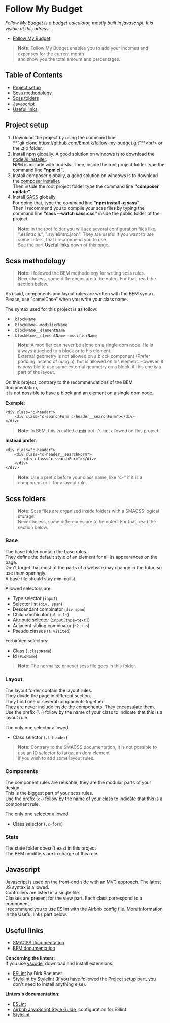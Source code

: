 # Follow My Budget
*Follow My Budget is a budget calculator, mostly built in javascript. It is visible at this adress*:
- [Follow My Budget](https://follow-my-budget.herokuapp.com/)

> **Note**: Follow My Budget enables you to add your incomes and expenses for the current month<br>
and show you the total amount and percentages.

## Table of Contents
- [Project setup](#setup)
- [Scss methodology](#scssMethodology)
- [Scss folders](#scssFolders)
- [Javascript](#javascript)
- [Useful links](#usefulLinks)

## <a id="setup">Project setup</a>
1. Download the project by using the command line<br/> 
**"git clone https://github.com/Emptik/follow-my-budget.git"**<br/>
or the .zip folder.
2. Install npm globally. A good solution on windows is to download the [nodeJs installer](https://nodejs.org/en/download/).<br/>
NPM is include with nodeJs. Then, inside the root project folder type the command line **"npm ci"**.
3. Install composer globally, a good solution on windows is to download the [composer installer](https://getcomposer.org/download/).<br/>
Then inside the root project folder type the command line **"composer update"**.
4. Install [SASS](https://sass-lang.com/install) globally.<br/>
For doing that, type the command line **"npm install -g sass"**.<br/>
Then i recommend you to compile your scss files by typing the command line **"sass --watch sass:css"** inside the public folder of the project.

> **Note**: In the root folder you will see several configuration files like,<br/>
".eslintrc.js", ".stylelintrc.json".
They are useful if you want to use some linters, that i recommend you to use.<br/>
See the part [Useful links](#usefulLinks) down of this page.

## <a id="scssMethodology">Scss methodology</a>
> **Note**: I followed the BEM methodology for writing scss rules.<br/>
Nevertheless, some differences are to be noted. For that, read the section below.

As i said, components and layout rules are written with the BEM syntax.<br/>
Please, use "camelCase" when you write your class name.

The syntax used for this project is as follow:
- `.blockName`
- `.blockName--modifierName`
- `.blockName__elementName`
- `.blockName__elementName--modifierName`

> **Note**: A modifier can never be alone on a single dom node. He is always attached to a block or to his element.<br/>
External geometry is not allowed on a block component (Prefer padding instead of margin), but is allowed on his element.
However, it is possible to use some external geometry on a block, if this one is a part of the layout.

On this project, contrary to the recommendations of the BEM documentation,<br/>
it is not possible to have a block and an element on a single dom node.

**Exemple**:

```
<div class="c-header">
    <div class="c-searchForm c-header__searchForm"></div>
</div>
```

> **Note**: In BEM, this is called a [mix](https://en.bem.info/methodology/css/#mixes) but it's not allowed on this project.

**Instead prefer**:

```
<div class="c-header">
    <div class="c-header__searchForm">
        <div class="c-searchForm"></div>
    </div>
</div>
```

> **Note**: Use a prefix before your class name, like "c-" if it is a component or l- for a layout rule.

## <a id="scssFolders">Scss folders</a>
> **Note**: Scss files are organized inside folders with a SMACSS logical storage.<br/>
Nevertheless, some differences are to be noted. For that, read the section below.

### Base
The base folder contain the base rules.<br/>
They define the default style of an element for all its appearances on the page.<br/>
Don't forget that most of the parts of a website may change in the futur, so use them sparingly.<br/>
A base file should stay minimalist.

Allowed selectors are:
- Type selector (`input`)
- Selector list (`div, span`)
- Descendant combinator (`div span`)
- Child combinator (`ul > li`)
- Attribute selector (`input[type=text]`)
- Adjacent sibling combinator (`h2 + p`)
- Pseudo classes (`a:visited`)

Forbidden selectors:
- Class (`.className`)
- Id (`#idName`)

> **Note**: The normalize or reset scss file goes in this folder.

### Layout
The layout folder contain the layout rules.<br/>
They divide the page in different section.<br/>
They hold one or several components together.<br/>
They are never include inside the components. They encapsulate them.<br/>
Use the prefix (`l-`) follow by the name of your class to indicate that this is a layout rule.

The only one selector allowed:
- Class selector (`.l-header`)

> **Note**: Contrary to the SMACSS documentation, it is not possible to use an ID selector to target an dom element<br/>
if you wish to add some layout rules.

### Components
The component rules are reusable, they are the modular parts of your design.<br/>
This is the biggest part of your scss rules.<br/>
Use the prefix (`c-`) follow by the name of your class to indicate that this is a component rule.

The only one selector allowed:
- Class selector (`.c-form`)

### State
The state folder doesn't exist in this project<br/>
The BEM modifiers are in charge of this role.

## <a id="javascript">Javascript</a>
Javascript is used on the front-end side with an MVC approach. The latest JS syntax is allowed.<br/>
Controllers are listed in a single file.<br/>
Classes are present for the view part. Each class correspond to a component.<br/>
I recommend you to use ESlint with the Airbnb config file. More information in the Useful links part below.

## <a id="usefulLinks">Useful links</a>
- [SMACSS documentation](http://smacss.com/)
- [BEM documentation](https://en.bem.info/methodology/quick-start/)

**Concerning the linters**:<br/>
If you use [vscode](https://code.visualstudio.com/), download and install extensions:
- [ESLint](https://marketplace.visualstudio.com/items?itemName=dbaeumer.vscode-eslint) by Dirk Baeumer
- [Stylelint](https://marketplace.visualstudio.com/items?itemName=stylelint.vscode-stylelint) by Stylelint
(If you have followed the [Project setup](#setup) part, you don't need to install anything else).

**Linters's documentation**:<br/>
- [ESLint](https://eslint.org/)
- [Airbnb JavaScript Style Guide](https://github.com/airbnb/javascript), configuration for ESlint
- [Stylelint](https://stylelint.io/)
